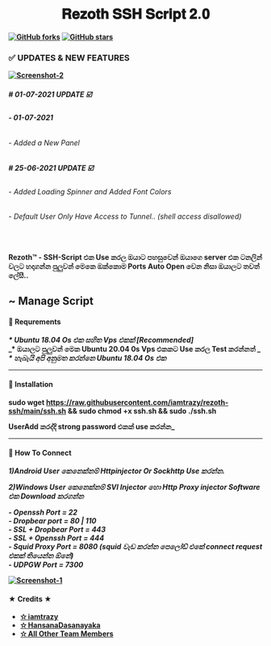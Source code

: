 <center><h1>𝐑𝐞𝐳𝐨𝐭𝐡 𝐒𝐒𝐇 𝐒𝐜𝐫𝐢𝐩𝐭 𝟐.𝟎<b> </h1></center>

 [![GitHub forks](https://img.shields.io/github/forks/iamtrazy/rezoth-ssh/StrapDown.js.svg?style=social&label=Fork&maxAge=2592000)](https://GitHub.com/Naereen/StrapDown.js/network/)  [![GitHub stars](https://img.shields.io/github/stars/Naereen/StrapDown.js.svg?style=social&label=Star&maxAge=2592000)](https://GitHub.com/iamtrazy/rezoth-ssh/StrapDown.js/stargazers/)


  
  
  
  <h3>✅ UPDATES & NEW FEATURES</h3>
<a href="https://github.com/iamtrazy/rezoth-ssh"><img src="https://i.ibb.co/XSHtYQm/Screenshot-2.png" alt="Screenshot-2" border="0"></a> 
  
<h5># 01-07-2021 UPDATE ☑️</h5>
  <h6><b>   - 01-07-2021 </b></h6>
  <h6>   - Added a New Panel<h6>
<h5># 25-06-2021 UPDATE ☑️</h5>
    <h6>   - Added Loading Spinner and Added Font Colors</h6>
    <h6>   - Default User Only Have Access to Tunnel.. (shell access disallowed)</h6>
    
<br>    
    
Rezoth™ - SSH-Script එක Use කරල ඔයාට පහසුවෙන් ඔයාගෙ server එක ටනලින් වලට හදාගන්න පුලුවන් මෙකෙ ඔක්කොම Ports Auto Open වෙන නිසා ඔයාලට තවත් ලේසී..

## ~ Manage Script

#### :book: Requrements

_* Ubuntu 18.04  Os එක සහිත Vps එකක් [Recommended]_<br>
_* ඔයාලට පුලුවන් මෙක Ubuntu 20.04 0s Vps එකකට Use කරල Test කරන්නත් _<br>
_* හැබැයි අපි අනුමත කරන්නෙ Ubuntu 18.04 Os එක_<br>

------------------------------------------
#### :book: Installation

sudo wget https://raw.githubusercontent.com/iamtrazy/rezoth-ssh/main/ssh.sh && sudo chmod +x ssh.sh  && sudo ./ssh.sh

UserAdd කරද්දි strong password එකක් use කරන්න_

------------------------------------------

#### :book: How To Connect

_1)Android User කෙනෙක්නම් Httpinjector Or Sockhttp Use කරන්න._

_2)Windows User කෙනෙක්නම් SVI Injector හො Http Proxy injector Software එක Download කරගන්න_

_- Openssh Port = 22_<br>
_- Dropbear port   =  80 | 110_<br>
_- SSL + Dropbear Port  =  443_<br>
_- SSL + Openssh Port  =  444_<br>
_- Squid Proxy Port  =  8080 (squid වැඩ කරන්න පෙලෝඩ් එකේ connect request එකක් තියෙන්න ඕනේ)_<br>
_- UDPGW Port  =  7300_<br>

<a href="https://github.com/iamtrazy/rezoth-ssh"><img src="https://i.ibb.co/qpvCqQR/Screenshot-4.png" alt="Screenshot-1" border="0"></a>
    
#### ★ Credits ★
- <a href="https://t.me/iamtrazy">✫ iamtrazy
- <a href="https://t.me/HansanaDasanayaka">✫ HansanaDasanayaka
- <a href="https://t.me/Rezoth">✫ All Other Team Members     


